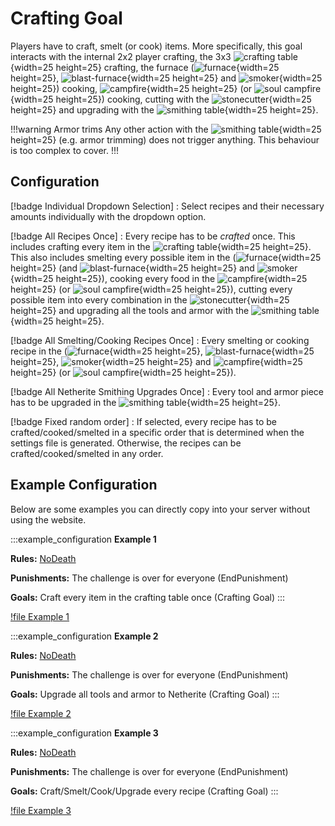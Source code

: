 # Crafting Goal

Players have to craft, smelt (or cook) items. More specifically, this goal interacts with the internal 2x2
player crafting, the 3x3 ![crafting table](../static/mc-textures/minecraft_crafting_table.png){width=25 height=25} crafting,
the furnace (![furnace](../static/mc-textures/minecraft_furnace.png){width=25 height=25}, ![blast-furnace](../static/mc-textures/minecraft_blast_furnace.png){width=25 height=25} and ![smoker](../static/mc-textures/minecraft_smoker.png){width=25 height=25})
cooking, ![campfire](../static/mc-textures/minecraft_campfire.png){width=25 height=25} (or ![soul campfire](../static/mc-textures/minecraft_soul_campfire.png){width=25 height=25})
cooking, cutting with the ![stonecutter](../static/mc-textures/minecraft_stonecutter.png){width=25 height=25}
and upgrading with the ![smithing table](../static/mc-textures/minecraft_smithing_table.png){width=25 height=25}.

!!!warning Armor trims
Any other action with the ![smithing table](../static/mc-textures/minecraft_smithing_table.png){width=25 height=25} (e.g. armor trimming) does not trigger anything. This behaviour is too complex to cover.
!!!

## Configuration

[!badge Individual Dropdown Selection]
:   Select recipes and their necessary amounts individually with the dropdown option.

[!badge All Recipes Once]
:   Every recipe has to be *crafted* once. This includes crafting every item in the ![crafting table](../static/mc-textures/minecraft_crafting_table.png){width=25 height=25}.
This also includes smelting every possible item in the (![furnace](../static/mc-textures/minecraft_furnace.png){width=25 height=25} (and ![blast-furnace](../static/mc-textures/minecraft_blast_furnace.png){width=25 height=25} and ![smoker](../static/mc-textures/minecraft_smoker.png){width=25 height=25}),
cooking every food in the ![campfire](../static/mc-textures/minecraft_campfire.png){width=25 height=25} (or ![soul campfire](../static/mc-textures/minecraft_soul_campfire.png){width=25 height=25}),
cutting every possible item into every combination in the ![stonecutter](../static/mc-textures/minecraft_stonecutter.png){width=25 height=25}
and upgrading all the tools and armor with the ![smithing table](../static/mc-textures/minecraft_smithing_table.png){width=25 height=25}.

[!badge All Smelting/Cooking Recipes Once]
:   Every smelting or cooking recipe in the
(![furnace](../static/mc-textures/minecraft_furnace.png){width=25 height=25}, ![blast-furnace](../static/mc-textures/minecraft_blast_furnace.png){width=25 height=25}, ![smoker](../static/mc-textures/minecraft_smoker.png){width=25 height=25} and ![campfire](../static/mc-textures/minecraft_campfire.png){width=25 height=25} (or ![soul campfire](../static/mc-textures/minecraft_soul_campfire.png){width=25 height=25}).

[!badge All Netherite Smithing Upgrades Once]
:   Every tool and armor piece has to be upgraded in the ![smithing table](../static/mc-textures/minecraft_smithing_table.png){width=25 height=25}.

[!badge Fixed random order]
:   If selected, every recipe has to be crafted/cooked/smelted in a specific order that is determined when the settings file is generated. Otherwise, the recipes can be crafted/cooked/smelted in any order.

## Example Configuration

Below are some examples you can directly copy into your server without using the website.

:::example_configuration
**Example 1**

**Rules:** [NoDeath](../rules/noDeathRule)

**Punishments:** The challenge is over for everyone (EndPunishment)

**Goals:** Craft every item in the crafting table once (Crafting Goal)
:::

[!file Example 1](../static/examples/no_death_end_challenge_crafting_goal_all_crafting_recipes_once.json)

:::example_configuration
**Example 2**

**Rules:** [NoDeath](../rules/noDeathRule)

**Punishments:** The challenge is over for everyone (EndPunishment)

**Goals:** Upgrade all tools and armor to Netherite (Crafting Goal)
:::

[!file Example 2](../static/examples/no_death_end_challenge_crafting_goal_all_crafting_recipes_once.json)

:::example_configuration
**Example 3**

**Rules:** [NoDeath](../rules/noDeathRule)

**Punishments:** The challenge is over for everyone (EndPunishment)

**Goals:** Craft/Smelt/Cook/Upgrade every recipe (Crafting Goal)
:::

[!file Example 3](../static/examples/no_death_end_challenge_crafting_goal_all_recipes_once.json)